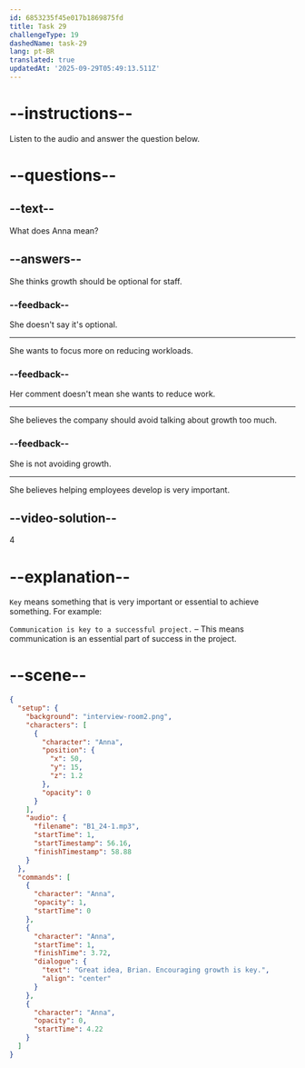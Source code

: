 ```yaml
---
id: 6853235f45e017b1869875fd
title: Task 29
challengeType: 19
dashedName: task-29
lang: pt-BR
translated: true
updatedAt: '2025-09-29T05:49:13.511Z'
---
```


<!-- (Audio) Anna: Great idea, Brian. Encouraging growth is key. -->

# --instructions--

Listen to the audio and answer the question below.

# --questions--

## --text--

What does Anna mean?

## --answers--

She thinks growth should be optional for staff.

### --feedback--

She doesn't say it's optional.

---

She wants to focus more on reducing workloads.

### --feedback--

Her comment doesn't mean she wants to reduce work.

---

She believes the company should avoid talking about growth too much.

### --feedback--

She is not avoiding growth.

---

She believes helping employees develop is very important.

## --video-solution--

4

# --explanation--

`Key` means something that is very important or essential to achieve something. For example:

`Communication is key to a successful project.` – This means communication is an essential part of success in the project.

# --scene--

```json
{
  "setup": {
    "background": "interview-room2.png",
    "characters": [
      {
        "character": "Anna",
        "position": {
          "x": 50,
          "y": 15,
          "z": 1.2
        },
        "opacity": 0
      }
    ],
    "audio": {
      "filename": "B1_24-1.mp3",
      "startTime": 1,
      "startTimestamp": 56.16,
      "finishTimestamp": 58.88
    }
  },
  "commands": [
    {
      "character": "Anna",
      "opacity": 1,
      "startTime": 0
    },
    {
      "character": "Anna",
      "startTime": 1,
      "finishTime": 3.72,
      "dialogue": {
        "text": "Great idea, Brian. Encouraging growth is key.",
        "align": "center"
      }
    },
    {
      "character": "Anna",
      "opacity": 0,
      "startTime": 4.22
    }
  ]
}
```
